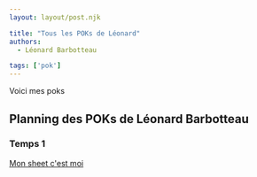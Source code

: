 ```yaml
---
layout: layout/post.njk

title: "Tous les POKs de Léonard"
authors:
  - Léonard Barbotteau

tags: ['pok']
---
```

<!-- Début Résumé -->
Voici mes poks
<!-- fin résumé -->

## Planning des POKs de Léonard Barbotteau

### Temps 1
[Mon sheet c'est moi](../un-site-chez-moi/NG-LB)